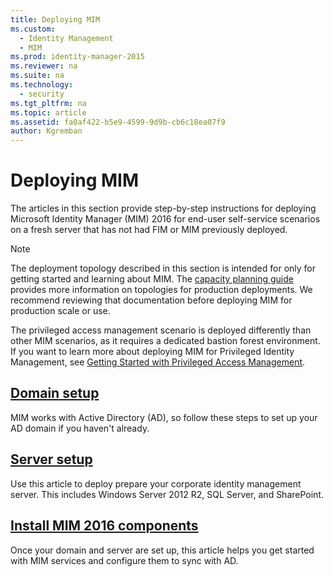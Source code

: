 ```yaml
---
title: Deploying MIM
ms.custom:
  - Identity Management
  - MIM
ms.prod: identity-manager-2015
ms.reviewer: na
ms.suite: na
ms.technology:
  - security
ms.tgt_pltfrm: na
ms.topic: article
ms.assetid: fa0af422-b5e9-4599-9d9b-cb6c18ea07f9
author: Kgremban
---
```

# Deploying MIM
The articles in this section provide step-by-step instructions for deploying Microsoft Identity Manager (MIM) 2016 for end-user self-service scenarios on a fresh server that has not had FIM or MIM previously deployed.

> [!NOTE]
> The deployment topology described in this section is intended for only for getting started and learning about MIM.  The [capacity planning guide](https://technet.microsoft.com/library/ff400279.aspx) provides more information on topologies for production deployments.  We recommend reviewing that documentation before deploying MIM for production scale or use.

The privileged access management scenario is deployed differently than other MIM scenarios, as it requires a dedicated bastion forest environment.  If you want to learn more about deploying MIM for Privileged Identity Management, see [Getting Started with Privileged Access Management](privileged-access-management-get-started.md).

## [Domain setup](preparing-domain.md)
MIM works with Active Directory (AD), so follow these steps to set up your AD domain if you haven't already.

## [Server setup](preparing-corporate-identity-management-server.md)
Use this article to deploy prepare your corporate identity management server. This includes Windows Server 2012 R2, SQL Server, and SharePoint.

## [Install MIM 2016 components](microsoft-identity-manager-install-server-components.md)
Once your domain and server are set up, this article helps you get started with MIM services and configure them to sync with AD. 
